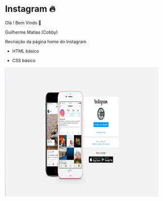# Instagram :fire:

Olá ! Bem Vindo :pray:

Guilherme Matias (Cobby)

Recriação da página home do Instagram

- HTML básico

- CSS básico

<img src="./img/Screenshot_1.png" alt="demo-web" height="425">
